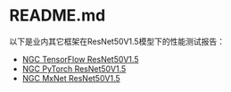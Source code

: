 # README.md

以下是业内其它框架在ResNet50V1.5模型下的性能测试报告：
- [NGC TensorFlow ResNet50V1.5](./TensorFlow/)
- [NGC PyTorch ResNet50V1.5](./PyTorch/)
- [NGC MxNet ResNet50V1.5](./MxNet/)
